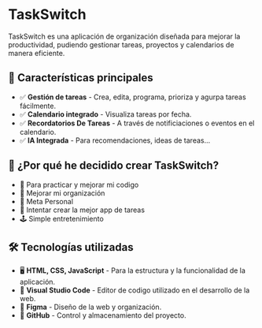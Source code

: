 # TaskSwitch
TaskSwitch es una aplicación de organización diseñada para mejorar la productividad, pudiendo gestionar tareas, proyectos y calendarios de manera eficiente.

## 🌟 Características principales  

- ✅ **Gestión de tareas** - Crea, edita, programa, prioriza y agurpa tareas fácilmente.
- ✅ **Calendario integrado** - Visualiza tareas por fecha.
- ✅ **Recordatorios De Tareas** - A través de notificiaciones o eventos en el calendario.
- ✅ **IA Integrada** - Para recomendaciones, ideas de tareas...  

## 🤔 ¿Por qué he decidido crear TaskSwitch?  
- 💪 Para practicar y mejorar mi codigo
- 📅 Mejorar mi organización
- 🎯 Meta Personal
- 🚀 Intentar crear la mejor app de tareas
- 🕹️ Simple entretenimiento

## 🛠️ Tecnologías utilizadas  
- 🖥️ **HTML, CSS, JavaScript** - Para la estructura y la funcionalidad de la aplicación.
- 📝 **Visual Studio Code** - Editor de codigo utilizado en el desarrollo de la web.
- 🎨 **Figma** - Diseño de la web y organización.
- 📂 **GitHub** - Control y almacenamiento del proyecto.
